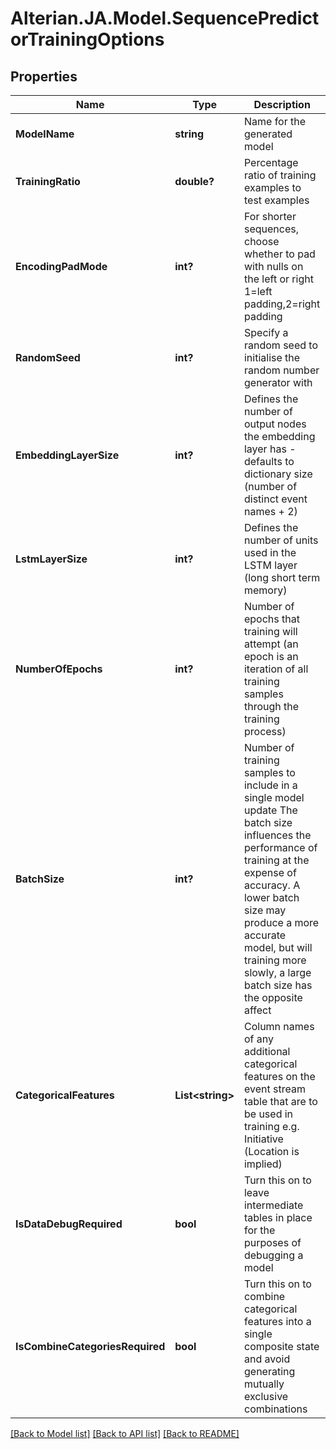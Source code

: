 # Alterian.JA.Model.SequencePredictorTrainingOptions

## Properties

Name | Type | Description | Notes
------------ | ------------- | ------------- | -------------
**ModelName** | **string** | Name for the generated model | [optional] 
**TrainingRatio** | **double?** | Percentage ratio of training examples to test examples | [optional] 
**EncodingPadMode** | **int?** | For shorter sequences, choose whether to pad with nulls on the left or right             1&#x3D;left padding,2&#x3D;right padding | [optional] 
**RandomSeed** | **int?** | Specify a random seed to initialise the random number generator with | [optional] 
**EmbeddingLayerSize** | **int?** | Defines the number of output nodes the embedding layer has - defaults to dictionary size (number of distinct event names + 2) | [optional] 
**LstmLayerSize** | **int?** | Defines the number of units used in the LSTM layer (long short term memory) | [optional] 
**NumberOfEpochs** | **int?** | Number of epochs that training will attempt (an epoch is an iteration of all training samples through the training process) | [optional] 
**BatchSize** | **int?** | Number of training samples to include in a single model update                          The batch size influences the performance of training at the expense of accuracy. A lower batch size may produce a more accurate model, but will training more slowly, a large batch size has the opposite affect | [optional] 
**CategoricalFeatures** | **List&lt;string&gt;** | Column names of any additional categorical features on the event stream table that are to be used in training e.g. Initiative (Location is implied) | [optional] 
**IsDataDebugRequired** | **bool** | Turn this on to leave intermediate tables in place for the purposes of debugging a model | [optional] 
**IsCombineCategoriesRequired** | **bool** | Turn this on to combine categorical features into a single composite state and avoid generating mutually exclusive combinations | [optional] 

[[Back to Model list]](../README.md#documentation-for-models) [[Back to API list]](../README.md#documentation-for-api-endpoints) [[Back to README]](../README.md)

